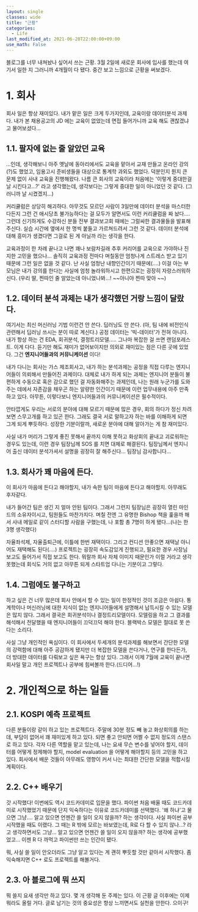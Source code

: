 ```yaml
---
layout: single
classes: wide
title: "근황"
categories:
  - Life
last_modified_at: 2021-06-28T22:00:00+09:00
use_math: False
---
```


블로그를 너무 내쳐놨나 싶어서 쓰는 근황. 3월 2일에 새로운 회사에 입사를 했는데 여기서 일한 지 그러니까 4개월이 다 됐다. 중간 보고 느낌으로 근황을 써보겠다.

# 1. 회사

회사 일은 항상 재미있다. 내가 맡은 일은 크게 두가지인데, 교육이랑 데이터분석 과제다. 내가 본 채용공고의 JD 에는 교육이 없었는데 면접 들어가니까 교육 해도 괜찮겠냐고 물어보셨다... 

## 1.1. 팔자에 없는 줄 알았던 교육

...인데, 생각해보니 아주 옛날에 동아리에서도 교육을 맡아서 교재 만들고 온라인 강의(?)도 했었고, 임용고시 준비생들을 대상으로 통계학 과외도 했었다. 덕분인지 뭔지 큰 문제 없이 사내 교육을 진행해왔다. 나름 큰 회사의 교육이라 처음에는 '이렇게 중대한걸 날 시킨다고...?' 라고 생각했는데, 생각보다는 그렇게 중대한 일이 아니었던 것 같다. (그러니까 날 시켰겠지...) 

커리큘럼은 상당히 해괴하다. 아무것도 모르던 사람이 3일만에 데이터 분석을 마스터한다든지 그런 건 애시당초 불가능하다는 걸 모두가 알면서도 이런 커리큘럼을 짜 놨다.... 그런데 신기하게도 수강하신 분들 전부 결과보고회 때에는 그럴싸한 결과물들을 발표해 주신다. 실습 시간에 옆에서 한 명씩 붙들고 가르쳐드려서 그런 것 같다. 데이터 분석에 대해 흥미가 생겼다면 그걸로 된 게 아닐까 라는 생각을 한다.

교육과정이 한 차례 끝나고 나면 꽤나 보람차길래 추후 커리어를 교육으로 가야하나 진지한 고민을 했으나... 솔직히 교육과정 전마다 며칠동안 엄청나게 스트레스 받고 있기 때문에 그런 일은 없을 것 같다. 난 사실 엄청난 내향인간이기 때문에(....) 이걸 아는 부모님은 내가 강의를 한다는 사실에 엄청 놀라워하시고 한편으로는 굉장히 자랑스러워하신다. (우리 딸, 찐따인 줄 알았는데 아니었나봐...! ~~아니야 찐따 맞아 ~~)

## 1.2. 데이터 분석 과제는 내가 생각했던 거랑 느낌이 달랐다.

여기서는 최신 머신러닝 기법 이런건 안 쓴다. 딥러닝도 안 쓴다. (아, 팀 내에 비전인식 관련해서 딥러닝 쓰시는 분이 따로 계신다.) 공정 데이터는 '빅-데이터'가 전혀 아니다. 내가 항상 하는 건 EDA, 회귀분석, 결정트리모델..... 그나마 복잡한 걸 쓰면 랜덤포레스트. 이게 다다. 듣기만 해도 재미가 없어보이지만 의외로 재미있는 점은 다른 곳에 있었다. 그건 **엔지니어들과의 커뮤니케이션** 이다!

내가 다니는 회사는 가스 제조회사고, 내가 하는 분석과제는 공정을 직접 다루는 엔지니어들이 의뢰해서 만들어진 과제이다. 대체로 내가 하게 되는 과제는 엔지니어 분들이 불편하게 수동으로 혹은 감으로 했던 걸 자동화해주는 과제인데, 나는 원래 누군가를 도와주는 데에서 자존감을 채우곤 하는 알량한 인간이기 때문에 이런 업무내용에 아주 만족하고 있다. 아무튼, 이렇다보니 엔지니어들과의 커뮤니케이션은 필수적이다. 

안타깝게도 우리는 서로의 분야에 대해 모르기 때문에 많은 경우, 회의 하다가 정신 차려보면 스무고개를 하고 있곤 한다. 그래도 결국 서로 말하고자 하는 바를 이해하게 되면 그게 되게 뿌듯하다. 성장한 기분이랄까, 새로운 분야에 대해 알아가는 게 참 재미있다. 

사실 내가 머리가 그렇게 좋진 못해서 끝까지 이해 못하고 화상회의 끝내고 괴로워하는 경우도 있는데, 이런 경우 팀장님께 SOS 를 치면 대체로 해결된다. 팀장님께서 엔지니어 출신 데이터 분석가셔서 설명을 굉장히 잘 해주신다... 팀장님 감사합니다...

## 1.3. 회사가 꽤 마음에 든다.

이 회사가 마음에 든다고 해야할지, 내가 속한 팀이 마음에 든다고 해야할지. 아무래도 후자같다. 

내가 들어간 팀은 생긴 지 얼마 안된 팀이다. 그래서 그런지 팀장님은 굉장히 열린 마인드의 소유자이시고, 팀원들도 마찬가지다. 며칠 전엔 그 유명한 Bishop 책을 훑을까 해서 사내 메일로 같이 스터디할 사람을 구했는데, 나 포함 총 7명이 하게 됐다...(나는 한 3명 생각했다) 

자율좌석제, 자율출퇴근에, 이틀에 한번 재택이다. 그리고 컨디션 안좋으면 재택날 아니어도 재택해도 된다(....) 프로젝트는 굉장히 속도감있게 진행되고, 필요한 경우 사장님 보고도 들어가서 직접 보고도 한다. 뭐랄까 회사 자체 이미지 때문인가 이럴 거라고 생각 못했는데 회식도 거의 없고 아무튼 되게 스타트업 다니는 기분이고 그렇다. 

## 1.4. 그럼에도 불구하고 

하고 싶은 건 너무 많은데 회사 안에서 할 수 있는 일이 한정적인 것이 조금은 아쉽다. 통계학이나 머신러닝에 대한 지식이 없는 엔지니어들에게 설명해서 납득시킬 수 있는 모델은 많지 않다. 그래서 결국은 회귀분석이나 결정트리모델이다. 모델링을 하고 그 결과를 해석해서 전달했을 때 엔지니어들이 끄덕끄덕 해야 한다. 블랙박스 모델은 절대로 못 쓴다는 소리다.

사실 그냥 개인적인 욕심이다. 이 회사에서 두세개의 분석과제를 해보면서 간단한 모델의 강력함에 대해 아주 공감하게 됐지만 더 복잡한 모델을 쓴다거나, 연구를 한다든가, 더 방대한 데이터를 다뤄보고 싶은 욕구는 항상 있다. 그래서 이제 7월에 교육이 끝나면 회사일 말고 개인 프로젝트나 공부에 힘써볼까 한다.(드디어...!) 

# 2. 개인적으로 하는 일들

## 2.1. KOSPI 예측 프로젝트

다른 분들이랑 같이 하고 있는 프로젝트다. 주말에 30분 정도 빼 놓고 화상회의를 하는데, 부담이 없어서 꽤 재미있게 하고 있다. 되면 좋고 안되면 어쩔 수 없지 정도의 스탠스로 하고 있다. 각자 다른 역할을 맡고 있는데, 나는 요새 무슨 변수를 넣어야 할지, 데이터를 어떻게 정제해야 할지, model evaluation 을 어떻게 해야할지 등의 고민을 하고 있다. 회사에서 배운 것들이 아무래도 영향이 커서 나는 최대한 간단한 모델을 적합시킬 계획이다.

## 2.2. C++ 배우기

갓 시작했다! 이번에도 역시 코드카데미로 입문을 했다. 파이썬 처음 배울 때도 코드카데미로 시작했었기 때문에 단지 익숙하다는 이유로 코드카데미를 선택했다. '왜 하냐'고 물으면 그냥.... 알고 있으면 언젠간 쓸 일이 오지 않을까? 하는 생각이다. 사실 파이썬 공부 시작했을 때도 이랬다. 그 때는 R 밖에 모르는 바보였는데, R로 다 할 수 있지 않나...? 라고 생각하면서도 그냥... 알고 있으면 언젠간 쓸 일이 오지 않을까? 하는 생각에 공부했었고... 이젠 R 다 까먹고 파이썬만 쓰는 인간이 됐다. 

뭐, 사실 쓸 일이 안오더라도 그냥 알고 있다는 게 괜히 뿌듯할 것만 같아서 시작했다. 좀 익숙해지면 C++ 로도 프로젝트를 해볼거다.

## 2.3. 아 블로그에 뭐 쓰지

뭐 쓸지 요새 생각만 하고 있다. 몇 개 생각해 둔 주제는 있다. 이 근황 글 이후에는 이제 뭐라도 올릴 거다. 글로 남기는 것의 중요성은 항상 느끼면서도 실천을 안한다. 으이구!